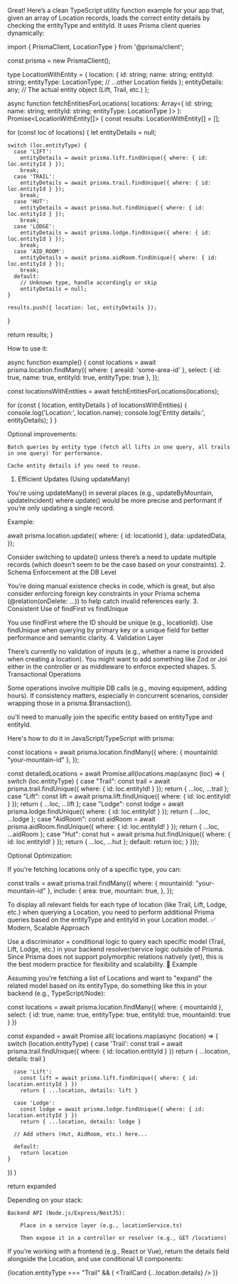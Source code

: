 Great! Here’s a clean TypeScript utility function example for your app that, given an array of Location records, loads the correct entity details by checking the entityType and entityId. It uses Prisma client queries dynamically:

import { PrismaClient, LocationType } from '@prisma/client';

const prisma = new PrismaClient();

type LocationWithEntity = {
  location: {
    id: string;
    name: string;
    entityId: string;
    entityType: LocationType;
    // ...other Location fields
  };
  entityDetails: any; // The actual entity object (Lift, Trail, etc.)
};

async function fetchEntitiesForLocations(
  locations: Array<{ id: string; name: string; entityId: string; entityType: LocationType }>
): Promise<LocationWithEntity[]> {
  const results: LocationWithEntity[] = [];

  for (const loc of locations) {
    let entityDetails = null;

    switch (loc.entityType) {
      case 'LIFT':
        entityDetails = await prisma.lift.findUnique({ where: { id: loc.entityId } });
        break;
      case 'TRAIL':
        entityDetails = await prisma.trail.findUnique({ where: { id: loc.entityId } });
        break;
      case 'HUT':
        entityDetails = await prisma.hut.findUnique({ where: { id: loc.entityId } });
        break;
      case 'LODGE':
        entityDetails = await prisma.lodge.findUnique({ where: { id: loc.entityId } });
        break;
      case 'AID_ROOM':
        entityDetails = await prisma.aidRoom.findUnique({ where: { id: loc.entityId } });
        break;
      default:
        // Unknown type, handle accordingly or skip
        entityDetails = null;
    }

    results.push({ location: loc, entityDetails });
  }

  return results;
}

How to use it:

async function example() {
  const locations = await prisma.location.findMany({
    where: { areaId: 'some-area-id' },
    select: { id: true, name: true, entityId: true, entityType: true },
  });

  const locationsWithEntities = await fetchEntitiesForLocations(locations);

  for (const { location, entityDetails } of locationsWithEntities) {
    console.log('Location:', location.name);
    console.log('Entity details:', entityDetails);
  }
}

Optional improvements:

    Batch queries by entity type (fetch all lifts in one query, all trails in one query) for performance.

    Cache entity details if you need to reuse.


1. Efficient Updates (Using updateMany)

You're using updateMany() in several places (e.g., updateByMountain, updateIncident) where update() would be more precise and performant if you’re only updating a single record.

Example:

await prisma.location.update({
  where: { id: locationId },
  data: updatedData,
});

Consider switching to update() unless there’s a need to update multiple records (which doesn’t seem to be the case based on your constraints).
2. Schema Enforcement at the DB Level

You’re doing manual existence checks in code, which is great, but also consider enforcing foreign key constraints in your Prisma schema (@relation(onDelete: ...)) to help catch invalid references early.
3. Consistent Use of findFirst vs findUnique

You use findFirst where the ID should be unique (e.g., locationId). Use findUnique when querying by primary key or a unique field for better performance and semantic clarity.
4. Validation Layer

There’s currently no validation of inputs (e.g., whether a name is provided when creating a location). You might want to add something like Zod or Joi either in the controller or as middleware to enforce expected shapes.
5. Transactional Operations

Some operations involve multiple DB calls (e.g., moving equipment, adding hours). If consistency matters, especially in concurrent scenarios, consider wrapping those in a prisma.$transaction().


ou'll need to manually join the specific entity based on entityType and entityId.

Here's how to do it in JavaScript/TypeScript with prisma:

const locations = await prisma.location.findMany({
  where: { mountainId: "your-mountain-id" },
});

const detailedLocations = await Promise.all(locations.map(async (loc) => {
  switch (loc.entityType) {
    case "Trail":
      const trail = await prisma.trail.findUnique({ where: { id: loc.entityId! } });
      return { ...loc, ...trail };
    case "Lift":
      const lift = await prisma.lift.findUnique({ where: { id: loc.entityId! } });
      return { ...loc, ...lift };
    case "Lodge":
      const lodge = await prisma.lodge.findUnique({ where: { id: loc.entityId! } });
      return { ...loc, ...lodge };
    case "AidRoom":
      const aidRoom = await prisma.aidRoom.findUnique({ where: { id: loc.entityId! } });
      return { ...loc, ...aidRoom };
    case "Hut":
      const hut = await prisma.hut.findUnique({ where: { id: loc.entityId! } });
      return { ...loc, ...hut };
    default:
      return loc;
  }
}));

Optional Optimization:

If you're fetching locations only of a specific type, you can:

const trails = await prisma.trail.findMany({
  where: { mountainId: "your-mountain-id" },
  include: {
    area: true,
    mountain: true,
  },
});

To display all relevant fields for each type of location (like Trail, Lift, Lodge, etc.) when querying a Location, you need to perform additional Prisma queries based on the entityType and entityId in your Location model.
✅ Modern, Scalable Approach

Use a discriminator + conditional logic to query each specific model (Trail, Lift, Lodge, etc.) in your backend resolver/service logic outside of Prisma. Since Prisma does not support polymorphic relations natively (yet), this is the best modern practice for flexibility and scalability.
🔧 Example

Assuming you're fetching a list of Locations and want to "expand" the related model based on its entityType, do something like this in your backend (e.g., TypeScript/Node):

const locations = await prisma.location.findMany({
  where: { mountainId },
  select: {
    id: true,
    name: true,
    entityType: true,
    entityId: true,
    mountainId: true
  }
})

const expanded = await Promise.all(
  locations.map(async (location) => {
    switch (location.entityType) {
      case 'Trail':
        const trail = await prisma.trail.findUnique({ where: { id: location.entityId } })
        return { ...location, details: trail }

      case 'Lift':
        const lift = await prisma.lift.findUnique({ where: { id: location.entityId } })
        return { ...location, details: lift }

      case 'Lodge':
        const lodge = await prisma.lodge.findUnique({ where: { id: location.entityId } })
        return { ...location, details: lodge }

      // Add others (Hut, AidRoom, etc.) here...

      default:
        return location
    }
  })
)

return expanded

Depending on your stack:

    Backend API (Node.js/Express/NestJS):

        Place in a service layer (e.g., locationService.ts)

        Then expose it in a controller or resolver (e.g., GET /locations)

If you’re working with a frontend (e.g., React or Vue), return the details field alongside the Location, and use conditional UI components:

{location.entityType === "Trail" && (
  <TrailCard {...location.details} />
)}


